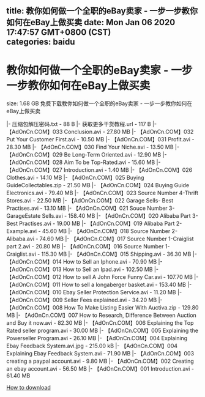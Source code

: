 
title: 教你如何做一个全职的eBay卖家 - 一步一步教你如何在eBay上做买卖
date: Mon Jan 06 2020 17:47:57 GMT+0800 (CST)    
categories: baidu
---

# 教你如何做一个全职的eBay卖家 - 一步一步教你如何在eBay上做买卖
size: 1.68 GB
 免费下载教你如何做一个全职的eBay卖家 - 一步一步教你如何在eBay上做买卖
 
|- 压缩包解压密码.txt - 88 B
|- 获取更多干货教程.url - 117 B
|- 【AdOnCn.COM】033 Conclusion.avi - 27.80 MB
|- 【AdOnCn.COM】032 Put Your Customer First.avi - 10.50 MB
|- 【AdOnCn.COM】031 Profit.avi - 28.30 MB
|- 【AdOnCn.COM】030 Find Your Niche.avi - 13.50 MB
|- 【AdOnCn.COM】029 Be Long-Term Oriented.avi - 12.90 MB
|- 【AdOnCn.COM】028 Aim To be Top-Rated.avi - 15.60 MB
|- 【AdOnCn.COM】027 Introduction.avi - 1.40 MB
|- 【AdOnCn.COM】026 Clothes.avi - 14.10 MB
|- 【AdOnCn.COM】025 Buying GuideCollectables.zip - 21.50 MB
|- 【AdOnCn.COM】024 Buying Guide Electronics.avi - 79.40 MB
|- 【AdOnCn.COM】023 Source Number 4-Thrift Stores.avi - 22.50 MB
|- 【AdOnCn.COM】022 Garage Sells- Best Practises.avi - 13.10 MB
|- 【AdOnCn.COM】021 Souce Number 3- GarageEstate Sells.avi - 158.40 MB
|- 【AdOnCn.COM】020 Alibaba Part 3-Best Practises.avi - 19.00 MB
|- 【AdOnCn.COM】019 Alibaba Part 2- Example.avi - 45.60 MB
|- 【AdOnCn.COM】018 Source Number 2- Alibaba.avi - 74.60 MB
|- 【AdOnCn.COM】017 Source Number 1-Craiglist part 2.avi - 20.80 MB
|- 【AdOnCn.COM】016 Source Number 1-Craiglist.avi - 115.30 MB
|- 【AdOnCn.COM】015 Shipping.avi - 36.30 MB
|- 【AdOnCn.COM】014 How to Sell an Iphone.avi - 70.90 MB
|- 【AdOnCn.COM】013 How to Sell an Ipad.avi - 102.50 MB
|- 【AdOnCn.COM】012 How to sell A John Force Funny Car.avi - 107.70 MB
|- 【AdOnCn.COM】011 How to sell a longaberger basket.avi - 153.40 MB
|- 【AdOnCn.COM】010 Ebay Seller Protection Service.avi - 11.20 MB
|- 【AdOnCn.COM】009 Seller Fees explained.avi - 34.20 MB
|- 【AdOnCn.COM】008 How To Make Listing Easier With Auctiva.zip - 129.80 MB
|- 【AdOnCn.COM】007 How to Research, Difference Between Auction and Buy it now.avi - 82.30 MB
|- 【AdOnCn.COM】006 Explaining the Top Rated seller program.avi - 30.00 MB
|- 【AdOnCn.COM】005 Explaining the Powerseller Program.avi - 26.10 MB
|- 【AdOnCn.COM】004 Explaining Ebay Feedback System.avi.jpg - 215.00 kB
|- 【AdOnCn.COM】004 Explaining Ebay Feedback System.avi - 71.90 MB
|- 【AdOnCn.COM】003 creating a paypal account.avi - 9.80 MB
|- 【AdOnCn.COM】002 Creating an ebay account.avi - 56.50 MB
|- 【AdOnCn.COM】001 Introduction.avi - 61.40 MB

[How to download](https://bpcam.bemobtrk.com/go/2ceec3aa-1ca2-46d6-b9ff-aaa5c184517c?jno=4006)